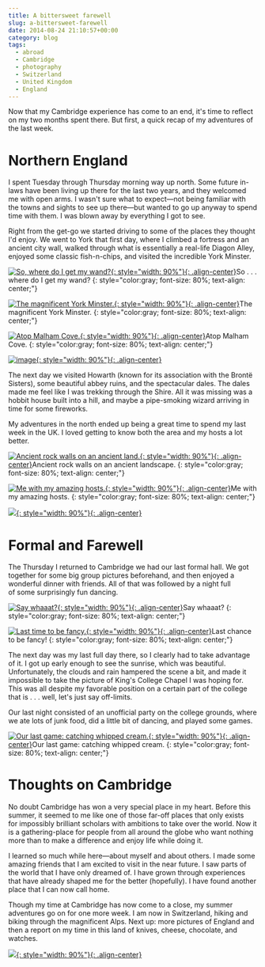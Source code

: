 ```yaml
---
title: A bittersweet farewell
slug: a-bittersweet-farewell
date: 2014-08-24 21:10:57+00:00
category: blog
tags:
  - abroad
  - Cambridge
  - photography
  - Switzerland
  - United Kingdom
  - England
---
```


Now that my Cambridge experience has come to an end, it's time to reflect on my two months spent there. But first, a quick recap of my adventures of the last week.

<!-- more -->

# Northern England

I spent Tuesday through Thursday morning way up north. Some future in-laws have been living up there for the last two years, and they welcomed me with open arms. I wasn't sure what to expect—not being familiar with the towns and sights to see up there—but wanted to go up anyway to spend time with them. I was blown away by everything I got to see.

Right from the get-go we started driving to some of the places they thought I'd enjoy. We went to York that first day, where I climbed a fortress and an ancient city wall, walked through what is essentially a real-life Diagon Alley, enjoyed some classic fish-n-chips, and visited the incredible York Minster.

[![So, where do I get my wand?](http://jdpinto.files.wordpress.com/2014/08/dsc_0018.jpg){: style="width: 90%"}{: .align-center}](http://jdpinto.files.wordpress.com/2014/08/dsc_0018.jpg)So . . . where do I get my wand?
{: style="color:gray; font-size: 80%; text-align: center;"}

[![The magnificent York Minster.](http://jdpinto.files.wordpress.com/2014/08/dsc_0024.jpg){: style="width: 90%"}{: .align-center}](http://jdpinto.files.wordpress.com/2014/08/dsc_0024.jpg)The magnificent York Minster.
{: style="color:gray; font-size: 80%; text-align: center;"}

[![Atop Malham Cove.](http://jdpinto.files.wordpress.com/2014/08/dsc_0235.jpg){: style="width: 90%"}{: .align-center}](http://jdpinto.files.wordpress.com/2014/08/dsc_0235.jpg)Atop Malham Cove.
{: style="color:gray; font-size: 80%; text-align: center;"}

[![image](http://jdpinto.files.wordpress.com/2014/08/dsc_0120.jpg){: style="width: 90%"}{: .align-center}](http://jdpinto.files.wordpress.com/2014/08/dsc_0120.jpg)

The next day we visited Howarth (known for its association with the Brontë Sisters), some beautiful abbey ruins, and the spectacular dales. The dales made me feel like I was trekking through the Shire. All it was missing was a hobbit house built into a hill, and maybe a pipe-smoking wizard arriving in time for some fireworks.

My adventures in the north ended up being a great time to spend my last week in the UK. I loved getting to know both the area and my hosts a lot better.

[![Ancient rock walls on an ancient land.](http://jdpinto.files.wordpress.com/2014/08/dsc_0150.jpg){: style="width: 90%"}{: .align-center}](http://jdpinto.files.wordpress.com/2014/08/dsc_0150.jpg)Ancient rock walls on an ancient landscape.
{: style="color:gray; font-size: 80%; text-align: center;"}

[![Me with my amazing hosts.](http://jdpinto.files.wordpress.com/2014/08/dsc_0313.jpg){: style="width: 90%"}{: .align-center}](http://jdpinto.files.wordpress.com/2014/08/dsc_0313.jpg)Me with my amazing hosts.
{: style="color:gray; font-size: 80%; text-align: center;"}

[![](http://jdpinto.files.wordpress.com/2014/08/dsc_0163.jpg){: style="width: 90%"}{: .align-center}](http://jdpinto.files.wordpress.com/2014/08/dsc_0163.jpg)


# Formal and Farewell

The Thursday I returned to Cambridge we had our last formal hall. We got together for some big group pictures beforehand, and then enjoyed a wonderful dinner with friends. All of that was followed by a night full of some surprisingly fun dancing.

[![Say whaaat?](http://jdpinto.files.wordpress.com/2014/08/dsc_03321.jpg){: style="width: 90%"}{: .align-center}](http://jdpinto.files.wordpress.com/2014/08/dsc_03321.jpg)Say whaaat?
{: style="color:gray; font-size: 80%; text-align: center;"}

[![Last time to be fancy.](http://jdpinto.files.wordpress.com/2014/08/dsc_0369.jpg){: style="width: 90%"}{: .align-center}](http://jdpinto.files.wordpress.com/2014/08/dsc_0369.jpg)Last chance to be fancy!
{: style="color:gray; font-size: 80%; text-align: center;"}

The next day was my last full day there, so I clearly had to take advantage of it. I got up early enough to see the sunrise, which was beautiful. Unfortunately, the clouds and rain hampered the scene a bit, and made it impossible to take the picture of King's College Chapel I was hoping for. This was all despite my favorable position on a certain part of the college that is . . . well, let's just say off-limits.

Our last night consisted of an unofficial party on the college grounds, where we ate lots of junk food, did a little bit of dancing, and played some games.

[![Our last game: catching whipped cream.](http://jdpinto.files.wordpress.com/2014/08/dsc_0004.jpg){: style="width: 90%"}{: .align-center}](http://jdpinto.files.wordpress.com/2014/08/dsc_0004.jpg)Our last game: catching whipped cream.
{: style="color:gray; font-size: 80%; text-align: center;"}


# Thoughts on Cambridge

No doubt Cambridge has won a very special place in my heart. Before this summer, it seemed to me like one of those far-off places that only exists for impossibly brilliant scholars with ambitions to take over the world. Now it is a gathering-place for people from all around the globe who want nothing more than to make a difference and enjoy life while doing it.

I learned so much while here—about myself and about others. I made some amazing friends that I am excited to visit in the near future. I saw parts of the world that I have only dreamed of. I have grown through experiences that have already shaped me for the better (hopefully). I have found another place that I can now call home.

Though my time at Cambridge has now come to a close, my summer adventures go on for one more week. I am now in Switzerland, hiking and biking through the magnificent Alps. Next up: more pictures of England and then a report on my time in this land of knives, cheese, chocolate, and watches.

[![](http://jdpinto.files.wordpress.com/2014/08/dsc_0233.jpg){: style="width: 90%"}{: .align-center}](http://jdpinto.files.wordpress.com/2014/08/dsc_0233.jpg)
